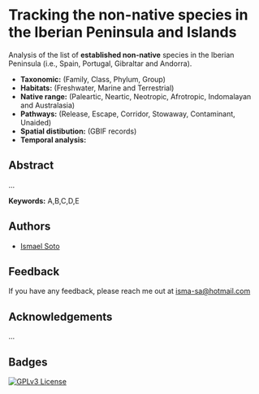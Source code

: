
# Tracking the non-native species in the Iberian Peninsula and Islands

Analysis of the list of **established non-native** species in the Iberian Peninsula (i.e., Spain, Portugal, Gibraltar and Andorra).

- **Taxonomic:** (Family, Class, Phylum, Group)
- **Habitats:** (Freshwater, Marine and Terrestrial)
- **Native range:** (Paleartic, Neartic, Neotropic, Afrotropic, Indomalayan and Australasia)
- **Pathways:** (Release, Escape, Corridor, Stowaway, Contaminant, Unaided)
- **Spatial distibution:** (GBIF records)
- **Temporal analysis:**

## Abstract
...

**Keywords:** A,B,C,D,E


## Authors

- [Ismael Soto](https://github.com/IsmaSA)


## Feedback

If you have any feedback, please reach me out at isma-sa@hotmail.com


## Acknowledgements
...


## Badges

[![GPLv3 License](https://img.shields.io/badge/License-GPL%20v3-yellow.svg)](https://opensource.org/licenses/)
